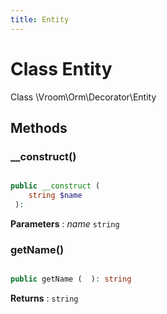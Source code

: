 ```yaml
---
title: Entity
---
```


# Class Entity

Class \Vroom\Orm\Decorator\Entity

## Methods

### __construct()

```php

public __construct ( 
    string $name
 ): 
```

**Parameters**
: _name_ <code>string</code>

### getName()

```php

public getName (  ): string
```

**Returns**
: <code>string</code> 




